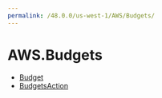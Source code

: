 ```yaml
---
permalink: /48.0.0/us-west-1/AWS/Budgets/
---
```


# AWS.Budgets



* [Budget](Budget.md)
* [BudgetsAction](BudgetsAction.md)
